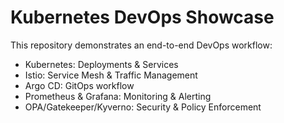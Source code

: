 # Kubernetes DevOps Showcase

This repository demonstrates an end-to-end DevOps workflow:

- Kubernetes: Deployments & Services
- Istio: Service Mesh & Traffic Management
- Argo CD: GitOps workflow
- Prometheus & Grafana: Monitoring & Alerting
- OPA/Gatekeeper/Kyverno: Security & Policy Enforcement
